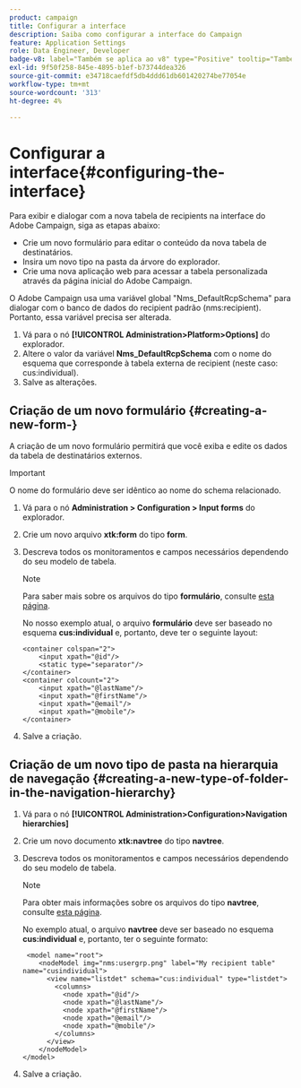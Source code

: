 ```yaml
---
product: campaign
title: Configurar a interface
description: Saiba como configurar a interface do Campaign
feature: Application Settings
role: Data Engineer, Developer
badge-v8: label="Também se aplica ao v8" type="Positive" tooltip="Também se aplica ao Campaign v8"
exl-id: 9f50f258-845e-4895-b1ef-b73744dea326
source-git-commit: e34718caefdf5db4ddd61db601420274be77054e
workflow-type: tm+mt
source-wordcount: '313'
ht-degree: 4%

---
```


# Configurar a interface{#configuring-the-interface}

Para exibir e dialogar com a nova tabela de recipients na interface do Adobe Campaign, siga as etapas abaixo:

* Crie um novo formulário para editar o conteúdo da nova tabela de destinatários.
* Insira um novo tipo na pasta da árvore do explorador.
* Crie uma nova aplicação web para acessar a tabela personalizada através da página inicial do Adobe Campaign.

O Adobe Campaign usa uma variável global &quot;Nms_DefaultRcpSchema&quot; para dialogar com o banco de dados do recipient padrão (nms:recipient). Portanto, essa variável precisa ser alterada.

1. Vá para o nó **[!UICONTROL Administration>Platform>Options]** do explorador.
1. Altere o valor da variável **Nms_DefaultRcpSchema** com o nome do esquema que corresponde à tabela externa de recipient (neste caso: cus:individual).
1. Salve as alterações.

## Criação de um novo formulário {#creating-a-new-form-}

A criação de um novo formulário permitirá que você exiba e edite os dados da tabela de destinatários externos.

>[!IMPORTANT]
>
>O nome do formulário deve ser idêntico ao nome do schema relacionado.

1. Vá para o nó **Administration > Configuration > Input forms** do explorador.
1. Crie um novo arquivo **xtk:form** do tipo **form**.
1. Descreva todos os monitoramentos e campos necessários dependendo do seu modelo de tabela.

   >[!NOTE]
   >
   >Para saber mais sobre os arquivos do tipo **formulário**, consulte [esta página](../../configuration/using/identifying-a-form.md).

   No nosso exemplo atual, o arquivo **formulário** deve ser baseado no esquema **cus:individual** e, portanto, deve ter o seguinte layout:

   ```
   <container colspan="2">
       <input xpath="@id"/>
       <static type="separator"/>
   </container>
   <container colcount="2">
       <input xpath="@lastName"/>
       <input xpath="@firstName"/>
       <input xpath="@email"/>
       <input xpath="@mobile"/>
   </container> 
   ```

1. Salve a criação.

## Criação de um novo tipo de pasta na hierarquia de navegação {#creating-a-new-type-of-folder-in-the-navigation-hierarchy}

1. Vá para o nó **[!UICONTROL Administration>Configuration>Navigation hierarchies]**
1. Crie um novo documento **xtk:navtree** do tipo **navtree**.
1. Descreva todos os monitoramentos e campos necessários dependendo do seu modelo de tabela.

   >[!NOTE]
   >
   >Para obter mais informações sobre os arquivos do tipo **navtree**, consulte [esta página](../../platform/using/adobe-campaign-explorer.md#about-navigation-hierarchy).

   No exemplo atual, o arquivo **navtree** deve ser baseado no esquema **cus:individual** e, portanto, ter o seguinte formato:

   ```
    <model name="root">
       <nodeModel img="nms:usergrp.png" label="My recipient table" name="cusindividual">
         <view name="listdet" schema="cus:individual" type="listdet">
           <columns>
             <node xpath="@id"/>
             <node xpath="@lastName"/>
             <node xpath="@firstName"/>
             <node xpath="@email"/>
             <node xpath="@mobile"/>
           </columns>
         </view>
       </nodeModel>
   </model>
   ```

1. Salve a criação.
